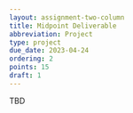 ```yaml
---
layout: assignment-two-column
title: Midpoint Deliverable
abbreviation: Project
type: project
due_date: 2023-04-24
ordering: 2
points: 15
draft: 1
---
```

TBD